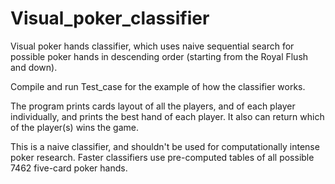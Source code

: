 # Visual_poker_classifier
Visual poker hands classifier, which uses naive sequential search for possible poker hands in descending order (starting from the Royal Flush and down).

Compile and run Test_case for the example of how the classifier works.

The program prints cards layout of all the players, and of each player individually, and prints the best hand of each player. It also can return which of the player(s) wins the game.

This is a naive classifier, and shouldn't be used for computationally intense poker research. Faster classifiers use pre-computed tables of all possible 7462 five-card poker hands.
